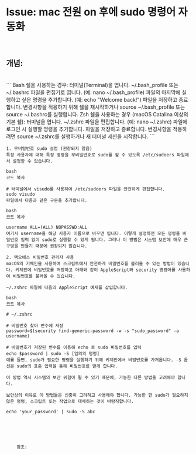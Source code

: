 <!--
author: Dailyscat
purpose: issue arrange
rules:
 (1) 헤더와 문단사이
    <br/>
    <br/>
 (2) 코드가 작성되는 부분은 >로 정리
 (3) 참조는 해당 내용 바로 아래
    <br/>
    <br/>
 (4) 명령어는 bold
 (5) 방안은 ## 안의 과정은 ###
-->

# Issue: mac 전원 on 후에 sudo 명령어 자동화

<br/>

## 개념:

<br/>
```
Bash 쉘을 사용하는 경우:
터미널(Terminal)을 엽니다.
~/.bash_profile 또는 ~/.bashrc 파일을 편집기로 엽니다. (예: nano ~/.bash_profile)
파일의 마지막에 실행하고 싶은 명령을 추가합니다. (예: echo "Welcome back!")
파일을 저장하고 종료합니다.
변경사항을 적용하기 위해 쉘을 재시작하거나 source ~/.bash_profile 또는 source ~/.bashrc를 실행합니다.
Zsh 쉘을 사용하는 경우 (macOS Catalina 이상의 기본 쉘):
터미널을 엽니다.
~/.zshrc 파일을 편집합니다. (예: nano ~/.zshrc)
파일에 로그인 시 실행할 명령을 추가합니다.
파일을 저장하고 종료합니다.
변경사항을 적용하려면 source ~/.zshrc를 실행하거나 새 터미널 세션을 시작합니다.
```

```
1. 무비밀번호 sudo 설정 (권장되지 않음)
특정 사용자에 대해 특정 명령을 무비밀번호로 sudo를 할 수 있도록 /etc/sudoers 파일에서 설정할 수 있습니다.

bash
코드 복사

# 터미널에서 visudo를 사용하여 /etc/sudoers 파일을 안전하게 편집합니다.
sudo visudo
파일에서 다음과 같은 구문을 추가합니다.

bash
코드 복사

username ALL=(ALL) NOPASSWD:ALL
여기서 username을 해당 사용자 이름으로 바꾸면 됩니다. 이렇게 설정하면 모든 명령을 비밀번호 입력 없이 sudo로 실행할 수 있게 됩니다. 그러나 이 방법은 시스템 보안에 매우 큰 구멍을 만들기 때문에 권장되지 않습니다.
```


```
2. 맥오에스 비밀번호 관리자 사용
macOS의 키체인을 사용하여 스크립트에서 안전하게 비밀번호를 불러올 수 있는 방법이 있습니다. 키체인에 비밀번호를 저장하고 아래와 같이 AppleScript와 security 명령어를 사용하여 비밀번호를 불러올 수 있습니다.

~/.zshrc 파일에 다음의 AppleScript 예제를 삽입합니다.

bash
코드 복사

# ~/.zshrc

# 비밀번호 찾아 변수에 저장
password=$(security find-generic-password -w -s "sudo_password" -a username)

# 비밀번호가 저장된 변수를 이용해 echo 로 sudo 비밀번호를 입력
echo $password | sudo -S [임의의 명령]
예를 들면, sudo가 필요한 명령을 실행하기 위해 키체인에서 비밀번호를 가져옵니다. -S 옵션은 sudo의 표준 입력을 통해 비밀번호를 받게 합니다.

이 방법 역시 시스템의 보안 위험이 될 수 있기 때문에, 가능한 다른 방법을 고려해야 합니다.

보안상의 이유로 이 방법들은 신중히 고려하고 사용해야 합니다. 가능한 한 sudo가 필요하지 않은 명령, 스크립트 또는 작업으로 대체하는 것이 바람직합니다.
```

```
echo 'your_password' | sudo -S abc
```

<br/>
<br/>
<br/>

        참조:

<br/>
